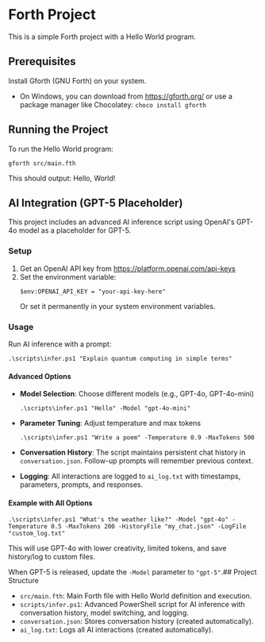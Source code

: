 # Forth Project

This is a simple Forth project with a Hello World program.

## Prerequisites

Install Gforth (GNU Forth) on your system.

- On Windows, you can download from https://gforth.org/ or use a package manager like Chocolatey: `choco install gforth`

## Running the Project

To run the Hello World program:

```
gforth src/main.fth
```

This should output: Hello, World!

## AI Integration (GPT-5 Placeholder)

This project includes an advanced AI inference script using OpenAI's GPT-4o model as a placeholder for GPT-5.

### Setup

1. Get an OpenAI API key from https://platform.openai.com/api-keys
2. Set the environment variable:
   ```
   $env:OPENAI_API_KEY = "your-api-key-here"
   ```
   Or set it permanently in your system environment variables.

### Usage

Run AI inference with a prompt:

```
.\scripts\infer.ps1 "Explain quantum computing in simple terms"
```

#### Advanced Options

- **Model Selection**: Choose different models (e.g., GPT-4o, GPT-4o-mini)
  ```
  .\scripts\infer.ps1 "Hello" -Model "gpt-4o-mini"
  ```

- **Parameter Tuning**: Adjust temperature and max tokens
  ```
  .\scripts\infer.ps1 "Write a poem" -Temperature 0.9 -MaxTokens 500
  ```

- **Conversation History**: The script maintains persistent chat history in `conversation.json`. Follow-up prompts will remember previous context.

- **Logging**: All interactions are logged to `ai_log.txt` with timestamps, parameters, prompts, and responses.

#### Example with All Options

```
.\scripts\infer.ps1 "What's the weather like?" -Model "gpt-4o" -Temperature 0.5 -MaxTokens 200 -HistoryFile "my_chat.json" -LogFile "custom_log.txt"
```

This will use GPT-4o with lower creativity, limited tokens, and save history/log to custom files.

When GPT-5 is released, update the `-Model` parameter to `"gpt-5"`.## Project Structure

- `src/main.fth`: Main Forth file with Hello World definition and execution.
- `scripts/infer.ps1`: Advanced PowerShell script for AI inference with conversation history, model switching, and logging.
- `conversation.json`: Stores conversation history (created automatically).
- `ai_log.txt`: Logs all AI interactions (created automatically).